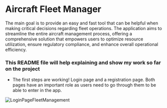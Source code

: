 <h1>Aircraft Fleet Manager</h1>

The main goal is to provide an easy and fast tool that can be helpful when making critical decisions regarding fleet operations. The application aims to streamline the entire aircraft management process, offering a comprehensive solution that empowers users to optimize resource utilization, ensure regulatory compliance, and enhance overall operational efficiency.

<h3><b>This README file will help explaining and show my work so far on the project</b></h3>

- The first steps are working! Login page and a registration page. Both pages have an important role as users need to go through them to be able to enter in the app.
  
![LoginPageFleetManagement](https://github.com/13xpe/FinalProjectAircraftFleetManager/assets/124820216/e5b80565-1066-4a37-b847-30aa95e108c8)
